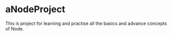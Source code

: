 # aNodeProject

This is project for learning and practise all the basics and advance concepts of Node.
